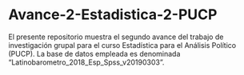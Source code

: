 # Avance-2-Estadistica-2-PUCP
El presente repositorio muestra el segundo avance del trabajo de investigación grupal para el curso Estadística para el Análisis Político (PUCP). La base de datos empleada es denominada “Latinobarometro_2018_Esp_Spss_v20190303”.
